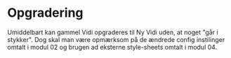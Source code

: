 # Opgradering

Umiddelbart kan gammel Vidi opgraderes til Ny Vidi uden, at noget "går i stykker". Dog skal man være opmærksom på de ændrede config instilinger omtalt i modul 02 og brugen ad eksterne style-sheets omtalt i modul 04.